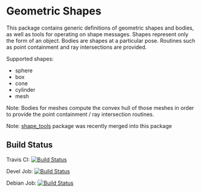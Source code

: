 # Geometric Shapes

This package contains generic definitions of geometric shapes and bodies, as well as tools for operating on shape messages.
Shapes represent only the form of an object.
Bodies are shapes at a particular pose. Routines such as point containment and ray intersections are provided.

Supported shapes:
- sphere
- box
- cone
- cylinder
- mesh

Note: Bodies for meshes compute the convex hull of those meshes in order to provide the point containment / ray intersection routines.

Note: [shape_tools](https://github.com/ros-planning/shape_tools) package was recently merged into this package

## Build Status

Travis CI: [![Build Status](https://travis-ci.org/ros-planning/geometric_shapes.svg?branch=melodic-devel)](https://travis-ci.org/ros-planning/geometric_shapes)

Devel Job: [![Build Status](http://build.ros.org/buildStatus/icon?job=Msrc_uB__geometric_shapes__ubuntu_bionic__source)](http://build.ros.org/view/Msrc_uB/job/Msrc_uB__geometric_shapes__ubuntu_bionic__source)

Debian Job: [![Build Status](http://build.ros.org/buildStatus/icon?job=Mbin_uB64__geometric_shapes__ubuntu_bionic_amd64__binary)](http://build.ros.org/view/Mbin_uB64/job/Mbin_uB64__geometric_shapes__ubuntu_bionic_amd64__binary)
